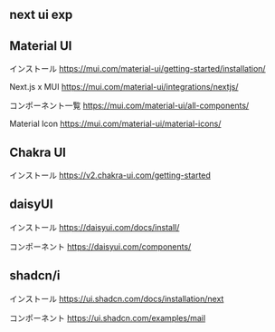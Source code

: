 ## next ui exp

## Material UI
インストール
https://mui.com/material-ui/getting-started/installation/

Next.js x MUI
https://mui.com/material-ui/integrations/nextjs/

コンポーネント一覧
https://mui.com/material-ui/all-components/

Material Icon
https://mui.com/material-ui/material-icons/


## Chakra UI
インストール
https://v2.chakra-ui.com/getting-started


## daisyUI
インストール
https://daisyui.com/docs/install/

コンポーネント
https://daisyui.com/components/

## shadcn/i
インストール
https://ui.shadcn.com/docs/installation/next

コンポーネント
https://ui.shadcn.com/examples/mail

